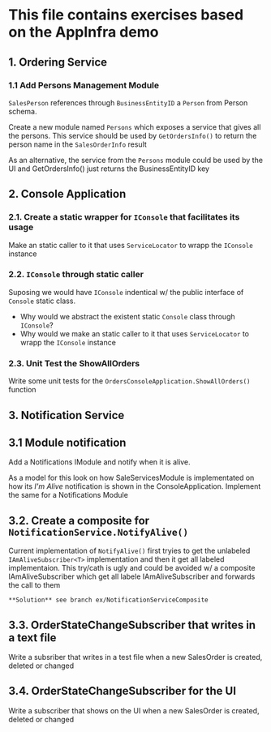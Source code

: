 # This file contains exercises based on the AppInfra demo

## 1. Ordering Service

### 1.1 Add Persons Management Module

`SalesPerson` references through `BusinessEntityID` a `Person` from Person schema.

Create a new module named `Persons` which exposes a service that gives all the persons. This service should be used by `GetOrdersInfo()` to return the person name in the `SalesOrderInfo` result

As an alternative, the service from the `Persons` module could be used by the UI and GetOrdersInfo() just returns the BusinessEntityID key


## 2. Console Application

### 2.1. Create a static wrapper for `IConsole` that facilitates its usage

Make an static caller to it that uses `ServiceLocator` to wrapp the `IConsole` instance


### 2.2. `IConsole` through static caller


Suposing we would have `IConsole` indentical w/ the public interface of `Console` static class. 

- Why would we abstract the existent static `Console` class through `IConsole`?
- Why would we make an static caller to it that uses `ServiceLocator` to wrapp the `IConsole` instance


### 2.3. Unit Test the ShowAllOrders

Write some unit tests for the `OrdersConsoleApplication.ShowAllOrders()` function


## 3. Notification Service

## 3.1 Module notification

Add a Notifications IModule and notify when it is alive.

As a model for this look on how SaleServicesModule is implementated on how its *I'm Alive* notification is shown in the ConsoleApplication. 
Implement the same for a Notifications Module

## 3.2. Create a composite for `NotificationService.NotifyAlive()`

Current implementation of `NotifyAlive()` first tryies to get the unlabeled `IAmAliveSubscriber<T>` implementation and then it get all labeled implementaion.
	This try/cath is ugly and could be avoided w/ a composite IAmAliveSubscriber which get all labele IAmAliveSubscriber and forwards the call to them
	
	**Solution** see branch ex/NotificationServiceComposite


## 3.3. OrderStateChangeSubscriber that writes in a text file
  
 Write a subsriber that writes in a test file when a new SalesOrder is created, deleted or changed

## 3.4. OrderStateChangeSubscriber for the UI
 
 Write a subscriber that shows on the UI when a new SalesOrder is created, deleted or changed